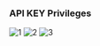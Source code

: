 ### API KEY Privileges
![1](https://user-images.githubusercontent.com/104369481/179070568-aebc503a-750c-4e1f-bde3-f0ecd1496b67.PNG)
![2](https://user-images.githubusercontent.com/104369481/179070574-1a3d7030-50ee-442f-9dec-b1e59ca0cb82.PNG)
![3](https://user-images.githubusercontent.com/104369481/179070585-b6bb056c-1fc6-432f-af7e-b77b8fed174a.PNG)
